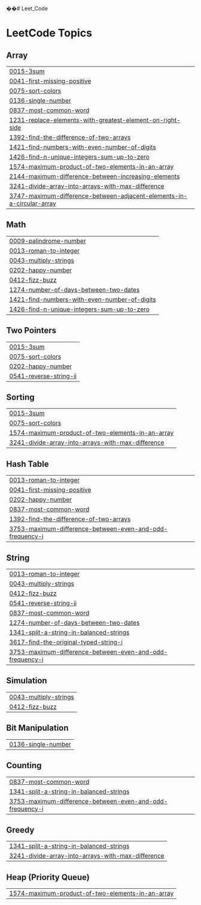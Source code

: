 ��#   L e e t _ C o d e  
 
<!---LeetCode Topics Start-->
# LeetCode Topics
## Array
|  |
| ------- |
| [0015-3sum](https://github.com/mohammedshahidc/Leet_Code/tree/master/0015-3sum) |
| [0041-first-missing-positive](https://github.com/mohammedshahidc/Leet_Code/tree/master/0041-first-missing-positive) |
| [0075-sort-colors](https://github.com/mohammedshahidc/Leet_Code/tree/master/0075-sort-colors) |
| [0136-single-number](https://github.com/mohammedshahidc/Leet_Code/tree/master/0136-single-number) |
| [0837-most-common-word](https://github.com/mohammedshahidc/Leet_Code/tree/master/0837-most-common-word) |
| [1231-replace-elements-with-greatest-element-on-right-side](https://github.com/mohammedshahidc/Leet_Code/tree/master/1231-replace-elements-with-greatest-element-on-right-side) |
| [1392-find-the-difference-of-two-arrays](https://github.com/mohammedshahidc/Leet_Code/tree/master/1392-find-the-difference-of-two-arrays) |
| [1421-find-numbers-with-even-number-of-digits](https://github.com/mohammedshahidc/Leet_Code/tree/master/1421-find-numbers-with-even-number-of-digits) |
| [1426-find-n-unique-integers-sum-up-to-zero](https://github.com/mohammedshahidc/Leet_Code/tree/master/1426-find-n-unique-integers-sum-up-to-zero) |
| [1574-maximum-product-of-two-elements-in-an-array](https://github.com/mohammedshahidc/Leet_Code/tree/master/1574-maximum-product-of-two-elements-in-an-array) |
| [2144-maximum-difference-between-increasing-elements](https://github.com/mohammedshahidc/Leet_Code/tree/master/2144-maximum-difference-between-increasing-elements) |
| [3241-divide-array-into-arrays-with-max-difference](https://github.com/mohammedshahidc/Leet_Code/tree/master/3241-divide-array-into-arrays-with-max-difference) |
| [3747-maximum-difference-between-adjacent-elements-in-a-circular-array](https://github.com/mohammedshahidc/Leet_Code/tree/master/3747-maximum-difference-between-adjacent-elements-in-a-circular-array) |
## Math
|  |
| ------- |
| [0009-palindrome-number](https://github.com/mohammedshahidc/Leet_Code/tree/master/0009-palindrome-number) |
| [0013-roman-to-integer](https://github.com/mohammedshahidc/Leet_Code/tree/master/0013-roman-to-integer) |
| [0043-multiply-strings](https://github.com/mohammedshahidc/Leet_Code/tree/master/0043-multiply-strings) |
| [0202-happy-number](https://github.com/mohammedshahidc/Leet_Code/tree/master/0202-happy-number) |
| [0412-fizz-buzz](https://github.com/mohammedshahidc/Leet_Code/tree/master/0412-fizz-buzz) |
| [1274-number-of-days-between-two-dates](https://github.com/mohammedshahidc/Leet_Code/tree/master/1274-number-of-days-between-two-dates) |
| [1421-find-numbers-with-even-number-of-digits](https://github.com/mohammedshahidc/Leet_Code/tree/master/1421-find-numbers-with-even-number-of-digits) |
| [1426-find-n-unique-integers-sum-up-to-zero](https://github.com/mohammedshahidc/Leet_Code/tree/master/1426-find-n-unique-integers-sum-up-to-zero) |
## Two Pointers
|  |
| ------- |
| [0015-3sum](https://github.com/mohammedshahidc/Leet_Code/tree/master/0015-3sum) |
| [0075-sort-colors](https://github.com/mohammedshahidc/Leet_Code/tree/master/0075-sort-colors) |
| [0202-happy-number](https://github.com/mohammedshahidc/Leet_Code/tree/master/0202-happy-number) |
| [0541-reverse-string-ii](https://github.com/mohammedshahidc/Leet_Code/tree/master/0541-reverse-string-ii) |
## Sorting
|  |
| ------- |
| [0015-3sum](https://github.com/mohammedshahidc/Leet_Code/tree/master/0015-3sum) |
| [0075-sort-colors](https://github.com/mohammedshahidc/Leet_Code/tree/master/0075-sort-colors) |
| [1574-maximum-product-of-two-elements-in-an-array](https://github.com/mohammedshahidc/Leet_Code/tree/master/1574-maximum-product-of-two-elements-in-an-array) |
| [3241-divide-array-into-arrays-with-max-difference](https://github.com/mohammedshahidc/Leet_Code/tree/master/3241-divide-array-into-arrays-with-max-difference) |
## Hash Table
|  |
| ------- |
| [0013-roman-to-integer](https://github.com/mohammedshahidc/Leet_Code/tree/master/0013-roman-to-integer) |
| [0041-first-missing-positive](https://github.com/mohammedshahidc/Leet_Code/tree/master/0041-first-missing-positive) |
| [0202-happy-number](https://github.com/mohammedshahidc/Leet_Code/tree/master/0202-happy-number) |
| [0837-most-common-word](https://github.com/mohammedshahidc/Leet_Code/tree/master/0837-most-common-word) |
| [1392-find-the-difference-of-two-arrays](https://github.com/mohammedshahidc/Leet_Code/tree/master/1392-find-the-difference-of-two-arrays) |
| [3753-maximum-difference-between-even-and-odd-frequency-i](https://github.com/mohammedshahidc/Leet_Code/tree/master/3753-maximum-difference-between-even-and-odd-frequency-i) |
## String
|  |
| ------- |
| [0013-roman-to-integer](https://github.com/mohammedshahidc/Leet_Code/tree/master/0013-roman-to-integer) |
| [0043-multiply-strings](https://github.com/mohammedshahidc/Leet_Code/tree/master/0043-multiply-strings) |
| [0412-fizz-buzz](https://github.com/mohammedshahidc/Leet_Code/tree/master/0412-fizz-buzz) |
| [0541-reverse-string-ii](https://github.com/mohammedshahidc/Leet_Code/tree/master/0541-reverse-string-ii) |
| [0837-most-common-word](https://github.com/mohammedshahidc/Leet_Code/tree/master/0837-most-common-word) |
| [1274-number-of-days-between-two-dates](https://github.com/mohammedshahidc/Leet_Code/tree/master/1274-number-of-days-between-two-dates) |
| [1341-split-a-string-in-balanced-strings](https://github.com/mohammedshahidc/Leet_Code/tree/master/1341-split-a-string-in-balanced-strings) |
| [3617-find-the-original-typed-string-i](https://github.com/mohammedshahidc/Leet_Code/tree/master/3617-find-the-original-typed-string-i) |
| [3753-maximum-difference-between-even-and-odd-frequency-i](https://github.com/mohammedshahidc/Leet_Code/tree/master/3753-maximum-difference-between-even-and-odd-frequency-i) |
## Simulation
|  |
| ------- |
| [0043-multiply-strings](https://github.com/mohammedshahidc/Leet_Code/tree/master/0043-multiply-strings) |
| [0412-fizz-buzz](https://github.com/mohammedshahidc/Leet_Code/tree/master/0412-fizz-buzz) |
## Bit Manipulation
|  |
| ------- |
| [0136-single-number](https://github.com/mohammedshahidc/Leet_Code/tree/master/0136-single-number) |
## Counting
|  |
| ------- |
| [0837-most-common-word](https://github.com/mohammedshahidc/Leet_Code/tree/master/0837-most-common-word) |
| [1341-split-a-string-in-balanced-strings](https://github.com/mohammedshahidc/Leet_Code/tree/master/1341-split-a-string-in-balanced-strings) |
| [3753-maximum-difference-between-even-and-odd-frequency-i](https://github.com/mohammedshahidc/Leet_Code/tree/master/3753-maximum-difference-between-even-and-odd-frequency-i) |
## Greedy
|  |
| ------- |
| [1341-split-a-string-in-balanced-strings](https://github.com/mohammedshahidc/Leet_Code/tree/master/1341-split-a-string-in-balanced-strings) |
| [3241-divide-array-into-arrays-with-max-difference](https://github.com/mohammedshahidc/Leet_Code/tree/master/3241-divide-array-into-arrays-with-max-difference) |
## Heap (Priority Queue)
|  |
| ------- |
| [1574-maximum-product-of-two-elements-in-an-array](https://github.com/mohammedshahidc/Leet_Code/tree/master/1574-maximum-product-of-two-elements-in-an-array) |
<!---LeetCode Topics End-->